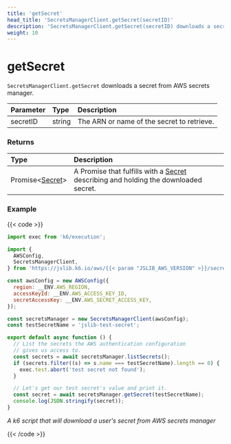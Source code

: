 ```yaml
---
title: 'getSecret'
head_title: 'SecretsManagerClient.getSecret(secretID)'
description: 'SecretsManagerClient.getSecret(secretID) downloads a secret from AWS secrets manager'
weight: 10
---
```


# getSecret

`SecretsManagerClient.getSecret` downloads a secret from AWS secrets manager.

| Parameter | Type   | Description                                |
| :-------- | :----- | :----------------------------------------- |
| secretID  | string | The ARN or name of the secret to retrieve. |

### Returns

| Type                                                                                                             | Description                                                                                                                                                                          |
| :--------------------------------------------------------------------------------------------------------------- | :----------------------------------------------------------------------------------------------------------------------------------------------------------------------------------- |
| Promise<[Secret](https://grafana.com/docs/k6/<K6_VERSION>/javascript-api/jslib/aws/secretsmanagerclient/secret)> | A Promise that fulfills with a [Secret](https://grafana.com/docs/k6/<K6_VERSION>/javascript-api/jslib/aws/secretsmanagerclient/secret) describing and holding the downloaded secret. |

### Example

{{< code >}}

```javascript
import exec from 'k6/execution';

import {
  AWSConfig,
  SecretsManagerClient,
} from 'https://jslib.k6.io/aws/{{< param "JSLIB_AWS_VERSION" >}}/secrets-manager.js';

const awsConfig = new AWSConfig({
  region: __ENV.AWS_REGION,
  accessKeyId: __ENV.AWS_ACCESS_KEY_ID,
  secretAccessKey: __ENV.AWS_SECRET_ACCESS_KEY,
});

const secretsManager = new SecretsManagerClient(awsConfig);
const testSecretName = 'jslib-test-secret';

export default async function () {
  // List the secrets the AWS authentication configuration
  // gives us access to.
  const secrets = await secretsManager.listSecrets();
  if (secrets.filter((s) => s.name === testSecretName).length == 0) {
    exec.test.abort('test secret not found');
  }

  // Let's get our test secret's value and print it.
  const secret = await secretsManager.getSecret(testSecretName);
  console.log(JSON.stringify(secret));
}
```

_A k6 script that will download a user's secret from AWS secrets manager_

{{< /code >}}
